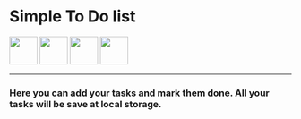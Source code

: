 # Simple To Do list
<img src="https://cdn.jsdelivr.net/gh/devicons/devicon/icons/html5/html5-original-wordmark.svg" width="50px"/>   <img src="https://cdn.jsdelivr.net/gh/devicons/devicon/icons/css3/css3-original-wordmark.svg" width="50px"/>  <img src="https://cdn.jsdelivr.net/gh/devicons/devicon/icons/sass/sass-original.svg" width="50px"/>  <img src="https://cdn.jsdelivr.net/gh/devicons/devicon/icons/javascript/javascript-original.svg" width="50px"/>
<hr>

### Here you can add your tasks and mark them done. All your tasks will be save at local storage.
